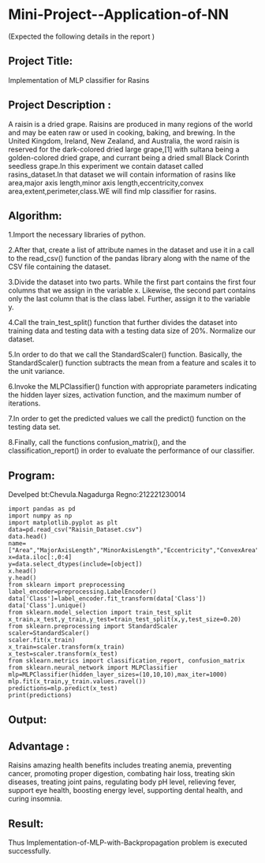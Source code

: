# Mini-Project--Application-of-NN


(Expected the following details in the report )
## Project Title:
Implementation of MLP classifier for Rasins
## Project Description :
A raisin is a dried grape. Raisins are produced in many regions of the world and may be eaten raw or used in cooking, baking, and brewing. In the United Kingdom, Ireland, New Zealand, and Australia, the word raisin is reserved for the dark-colored dried large grape,[1] with sultana being a golden-colored dried grape, and currant being a dried small Black Corinth seedless grape.In this experiment we contain dataset called rasins_dataset.In that dataset we will contain information of rasins like
area,major axis length,minor axis length,eccentricity,convex area,extent,perimeter,class.WE will find mlp classifier for rasins.
## Algorithm:
1.Import the necessary libraries of python.

2.After that, create a list of attribute names in the dataset and use it in a call to the read_csv() function of the pandas library along with the name of the CSV file containing the dataset.

3.Divide the dataset into two parts. While the first part contains the first four columns that we assign in the variable x. Likewise, the second part contains only the last column that is the class label. Further, assign it to the variable y.

4.Call the train_test_split() function that further divides the dataset into training data and testing data with a testing data size of 20%. Normalize our dataset.

5.In order to do that we call the StandardScaler() function. Basically, the StandardScaler() function subtracts the mean from a feature and scales it to the unit variance.

6.Invoke the MLPClassifier() function with appropriate parameters indicating the hidden layer sizes, activation function, and the maximum number of iterations.

7.In order to get the predicted values we call the predict() function on the testing data set.

8.Finally, call the functions confusion_matrix(), and the classification_report() in order to evaluate the performance of our classifier.
## Program:
Develped bt:Chevula.Nagadurga
Regno:212221230014
```
import pandas as pd
import numpy as np
import matplotlib.pyplot as plt
data=pd.read_csv("Raisin_Dataset.csv")
data.head()
name=["Area","MajorAxisLength","MinorAxisLength","Eccentricity","ConvexArea","Extent","Perimeter","Class"]
x=data.iloc[:,0:4]
y=data.select_dtypes(include=[object])
x.head()
y.head()
from sklearn import preprocessing
label_encoder=preprocessing.LabelEncoder()
data['Class']=label_encoder.fit_transform(data['Class'])
data['Class'].unique()
from sklearn.model_selection import train_test_split
x_train,x_test,y_train,y_test=train_test_split(x,y,test_size=0.20)
from sklearn.preprocessing import StandardScaler
scaler=StandardScaler()
scaler.fit(x_train)
x_train=scaler.transform(x_train)
x_test=scaler.transform(x_test)
from sklearn.metrics import classification_report, confusion_matrix
from sklearn.neural_network import MLPClassifier
mlp=MLPClassifier(hidden_layer_sizes=(10,10,10),max_iter=1000)
mlp.fit(x_train,y_train.values.ravel())
predictions=mlp.predict(x_test)
print(predictions)
```
## Output:


## Advantage :
Raisins amazing health benefits includes treating anemia, preventing cancer, promoting proper digestion, combating hair loss, treating skin diseases, treating joint pains, regulating body pH level, relieving fever, support eye health, boosting energy level, supporting dental health, and curing insomnia.
## Result:
Thus Implementation-of-MLP-with-Backpropagation problem is executed successfully.



